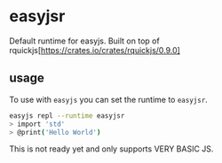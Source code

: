 # easyjsr
Default runtime for easyjs. Built on top of rquickjs[https://crates.io/crates/rquickjs/0.9.0]


## usage
To use with `easyjs` you can set the runtime to `easyjsr`.

```bash
easyjs repl --runtime easyjsr
> import 'std'
> @print('Hello World')
```

This is not ready yet and only supports VERY BASIC JS.